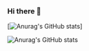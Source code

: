 ### Hi there 👋

[![Anurag's GitHub stats](https://github-readme-stats.vercel.app/api?username=KXRXH&theme=tokyonight&show_icons=true)]

![Anurag's GitHub stats](https://github-readme-stats.vercel.app/api?username=anuraghazra&count_private=true&theme=tokyonight&show_icons=true)



<!--
**KXRXH/KXRXH** is a ✨ _special_ ✨ repository because its `README.md` (this file) appears on your GitHub profile.

Here are some ideas to get you started:

- 🔭 I’m currently working on ...
- 🌱 I’m currently learning ...
- 👯 I’m looking to collaborate on ...
- 🤔 I’m looking for help with ...
- 💬 Ask me about ...
- 📫 How to reach me: ...
- 😄 Pronouns: ...
- ⚡ Fun fact: ...
-->

